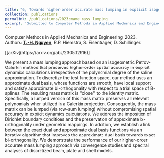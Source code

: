 ```yaml
---
title: "6, Towards higher-order accurate mass lumping in explicit isogeometric analysis for structural dynamics"
collection: publications
permalink: /publications/2023cmame_mass_lumping
excerpt: 'Submitted to Computer Methods in Applied Mechanics and Engineering, 2023 (under review). Read more.'
---
```



<div class="small">
   Computer Methods in Applied Mechanics and Engineering, 2023.
</div>

<div class="small">
   Authors: <u><strong>T.-H. Nguyen</strong></u>, R.R. Hiemstra, S. Eisenträger, D. Schillinger. 
</div><br/>
[[arXiv](https://arxiv.org/abs/2305.12916)] 

We present a mass lumping approach based on an isogeometric Petrov-Galerkin method that preserves higher-order spatial accuracy in explicit dynamics calculations irrespective of the polynomial degree of the spline approximation. To discretize the test function space, our method uses an approximate dual basis, whose functions are smooth, have local support and satisfy approximate bi-orthogonality with respect to a trial space of B-splines. The resulting mass matrix is ''close'' to the identity matrix. Specifically, a lumped version of this mass matrix preserves all relevant polynomials when utilized in a Galerkin projection. Consequently, the mass matrix can be lumped (via row-sum lumping) without compromising spatial accuracy in explicit dynamics calculations. We address the imposition of Dirichlet boundary conditions and the preservation of approximate bi-orthogonality under geometric mappings. In addition, we establish a link between the exact dual and approximate dual basis functions via an iterative algorithm that improves the approximate dual basis towards exact bi-orthogonality. We demonstrate the performance of our higher-order accurate mass lumping approach via convergence studies and spectral analyses of discretized beam, plate and shell models. 

